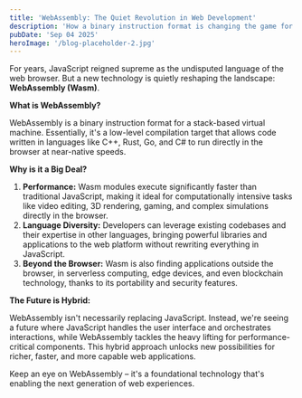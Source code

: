 ```yaml
---
title: 'WebAssembly: The Quiet Revolution in Web Development'
description: 'How a binary instruction format is changing the game for web performance and capabilities.'
pubDate: 'Sep 04 2025'
heroImage: '/blog-placeholder-2.jpg'
---
```


For years, JavaScript reigned supreme as the undisputed language of the web browser. But a new technology is quietly reshaping the landscape: **WebAssembly (Wasm)**.

**What is WebAssembly?**

WebAssembly is a binary instruction format for a stack-based virtual machine. Essentially, it's a low-level compilation target that allows code written in languages like C++, Rust, Go, and C# to run directly in the browser at near-native speeds.

**Why is it a Big Deal?**

1.  **Performance:** Wasm modules execute significantly faster than traditional JavaScript, making it ideal for computationally intensive tasks like video editing, 3D rendering, gaming, and complex simulations directly in the browser.
2.  **Language Diversity:** Developers can leverage existing codebases and their expertise in other languages, bringing powerful libraries and applications to the web platform without rewriting everything in JavaScript.
3.  **Beyond the Browser:** Wasm is also finding applications outside the browser, in serverless computing, edge devices, and even blockchain technology, thanks to its portability and security features.

**The Future is Hybrid:**

WebAssembly isn't necessarily replacing JavaScript. Instead, we're seeing a future where JavaScript handles the user interface and orchestrates interactions, while WebAssembly tackles the heavy lifting for performance-critical components. This hybrid approach unlocks new possibilities for richer, faster, and more capable web applications.

Keep an eye on WebAssembly – it's a foundational technology that's enabling the next generation of web experiences.
